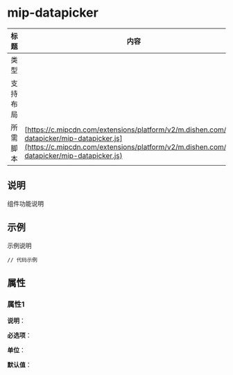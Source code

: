 # mip-datapicker

标题|内容
----|----
类型|
支持布局|
所需脚本| [https://c.mipcdn.com/extensions/platform/v2/m.dishen.com/mip-datapicker/mip-datapicker.js](https://c.mipcdn.com/extensions/platform/v2/m.dishen.com/mip-datapicker/mip-datapicker.js)

## 说明

组件功能说明

## 示例

示例说明

```
// 代码示例
```

## 属性

### 属性1

**说明**：

**必选项**：

**单位**：

**默认值**：